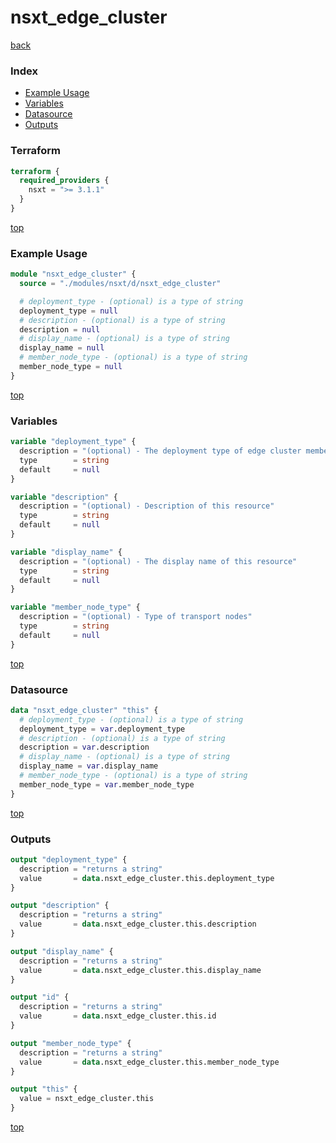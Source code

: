 # nsxt_edge_cluster

[back](../nsxt.md)

### Index

- [Example Usage](#example-usage)
- [Variables](#variables)
- [Datasource](#datasource)
- [Outputs](#outputs)

### Terraform

```terraform
terraform {
  required_providers {
    nsxt = ">= 3.1.1"
  }
}
```

[top](#index)

### Example Usage

```terraform
module "nsxt_edge_cluster" {
  source = "./modules/nsxt/d/nsxt_edge_cluster"

  # deployment_type - (optional) is a type of string
  deployment_type = null
  # description - (optional) is a type of string
  description = null
  # display_name - (optional) is a type of string
  display_name = null
  # member_node_type - (optional) is a type of string
  member_node_type = null
}
```

[top](#index)

### Variables

```terraform
variable "deployment_type" {
  description = "(optional) - The deployment type of edge cluster members (UNKNOWN/VIRTUAL_MACHINE|PHYSICAL_MACHINE)"
  type        = string
  default     = null
}

variable "description" {
  description = "(optional) - Description of this resource"
  type        = string
  default     = null
}

variable "display_name" {
  description = "(optional) - The display name of this resource"
  type        = string
  default     = null
}

variable "member_node_type" {
  description = "(optional) - Type of transport nodes"
  type        = string
  default     = null
}
```

[top](#index)

### Datasource

```terraform
data "nsxt_edge_cluster" "this" {
  # deployment_type - (optional) is a type of string
  deployment_type = var.deployment_type
  # description - (optional) is a type of string
  description = var.description
  # display_name - (optional) is a type of string
  display_name = var.display_name
  # member_node_type - (optional) is a type of string
  member_node_type = var.member_node_type
}
```

[top](#index)

### Outputs

```terraform
output "deployment_type" {
  description = "returns a string"
  value       = data.nsxt_edge_cluster.this.deployment_type
}

output "description" {
  description = "returns a string"
  value       = data.nsxt_edge_cluster.this.description
}

output "display_name" {
  description = "returns a string"
  value       = data.nsxt_edge_cluster.this.display_name
}

output "id" {
  description = "returns a string"
  value       = data.nsxt_edge_cluster.this.id
}

output "member_node_type" {
  description = "returns a string"
  value       = data.nsxt_edge_cluster.this.member_node_type
}

output "this" {
  value = nsxt_edge_cluster.this
}
```

[top](#index)